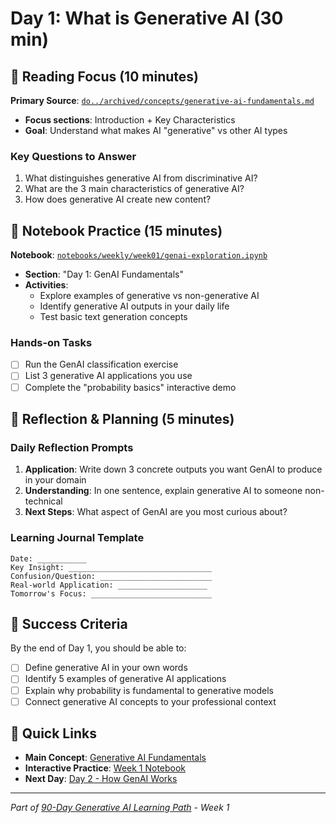 # Day 1: What is Generative AI (30 min)

## 📖 Reading Focus (10 minutes)

**Primary Source**: [`do../archived/concepts/generative-ai-fundamentals.md`](../archived/concepts/generative-ai-fundamentals.md)

- **Focus sections**: Introduction + Key Characteristics
- **Goal**: Understand what makes AI "generative" vs other AI types

### Key Questions to Answer

1. What distinguishes generative AI from discriminative AI?
2. What are the 3 main characteristics of generative AI?
3. How does generative AI create new content?

## 🔬 Notebook Practice (15 minutes)

**Notebook**: [`notebooks/weekly/week01/genai-exploration.ipynb`](../../notebooks/weekly/week01/genai-exploration.ipynb)

- **Section**: "Day 1: GenAI Fundamentals"
- **Activities**:
  - Explore examples of generative vs non-generative AI
  - Identify generative AI outputs in your daily life
  - Test basic text generation concepts

### Hands-on Tasks

- [ ] Run the GenAI classification exercise
- [ ] List 3 generative AI applications you use
- [ ] Complete the "probability basics" interactive demo

## 🤔 Reflection & Planning (5 minutes)

### Daily Reflection Prompts

1. **Application**: Write down 3 concrete outputs you want GenAI to produce in your domain
2. **Understanding**: In one sentence, explain generative AI to someone non-technical
3. **Next Steps**: What aspect of GenAI are you most curious about?

### Learning Journal Template

```
Date: ___________
Key Insight: ________________________________
Confusion/Question: _________________________
Real-world Application: ____________________
Tomorrow's Focus: ___________________________
```

## 🎯 Success Criteria

By the end of Day 1, you should be able to:

- [ ] Define generative AI in your own words
- [ ] Identify 5 examples of generative AI applications
- [ ] Explain why probability is fundamental to generative models
- [ ] Connect generative AI concepts to your professional context

## 🔗 Quick Links

- **Main Concept**: [Generative AI Fundamentals](../archived/concepts/generative-ai-fundamentals.md)
- **Interactive Practice**: [Week 1 Notebook](../../notebooks/weekly/week01/genai-exploration.ipynb)
- **Next Day**: [Day 2 - How GenAI Works](day02-genai-overview.md)

---
*Part of [90-Day Generative AI Learning Path](../learning-path-90-days.md) - Week 1*
